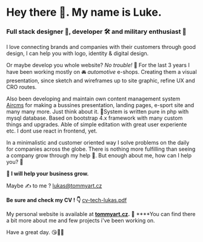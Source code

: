 # Hey there 👋. My name is Luke.

### Full stack designer 🎨, developer 🛠 and military enthusiast 🔫

I love connecting brands and companies with their customers through good design, I can help you with logo, identity & digital design. 

Or maybe develop you whole website? *No trouble!* 👊
For the last 3 years I have been working mostly on  🚘 *automotive*  e-shops. Creating them a visual presentation, since sketch and wireframes up to site graphic, refine UX and CRO routes.

Also been developing and maintain own content management system [Aircms](http://tommyart.cz/aircms) for making a bussines presentation, landing pages, e-sport site and many many more. Just think about it. 🤯System is written pure in php with mysql database. Based on bootstrap 4.x framework with many custom things and upgrades. Able of simple editation with great user experiente etc. I dont use react in frontend, yet.

In a minimalistic and customer oriented way I solve problems on the daily for companies across the globe. There is nothing more fulfilling than seeing a company grow through my help 💯. But enough about me, how can I help you? 👀

**🎯 I will help your business grow.**

Maybe ✍️ to me ? 
[lukas@tommyart.cz](mailto:lukas@tommyart.cz)

**Be sure and check my CV ! 👇**
[cv-tech-lukas.pdf](https://s3-us-west-2.amazonaws.com/secure.notion-static.com/b1e76c67-e074-4c4a-b3a4-b938a741b91c/cv-tech-lukas.pdf)

My personal website is available at **[tommyart.cz](http://tommyart.cz).** 🥳
****You can find there a bit more about me and few projects i've been working on.

Have a great day. 😘🙋‍♂️
